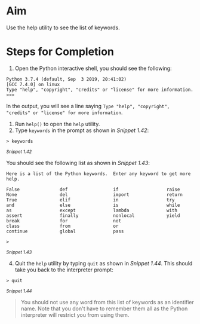 <!-- practice -->

# Aim

Use the help utility to see the list of keywords.

# Steps for Completion

1. Open the Python interactive shell, you should see the following:

```
Python 3.7.4 (default, Sep  3 2019, 20:41:02)
[GCC 7.4.0] on linux
Type "help", "copyright", "credits" or "license" for more information.
>>>
```

In the output, you will see a line saying `Type "help", "copyright", "credits" or "license" for more information`.

1. Run `help()` to open the `help` utility.
2. Type `keywords` in the prompt as shown in _Snippet 1.42_:

```
> keywords
```

<sup>_Snippet 1.42_</sup>

You should see the following list as shown in _Snippet 1.43_:

```
Here is a list of the Python keywords.  Enter any keyword to get more help.

False               def                 if                  raise
None                del                 import              return
True                elif                in                  try
and                 else                is                  while
as                  except              lambda              with
assert              finally             nonlocal            yield
break               for                 not
class               from                or
continue            global              pass

>
```

<sup>_Snippet 1.43_</sup>

4. Quit the `help` utility by typing `quit` as shown in _Snippet 1.44_. This should take you back to the interpreter prompt:

```
> quit
```

<sup>_Snippet 1.44_</sup>

> You should not use any word from this list of keywords as an identifier name. Note that you don't have to remember them all as the Python interpreter will restrict you from using them.
